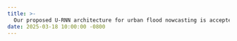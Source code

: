 ```yaml
---
title: >- 
  Our proposed U-RNN architecture for urban flood nowcasting is accepted by <b>Journal of Hydrology</b>! 
date: 2025-03-18 10:00:00 -0800
---
```

